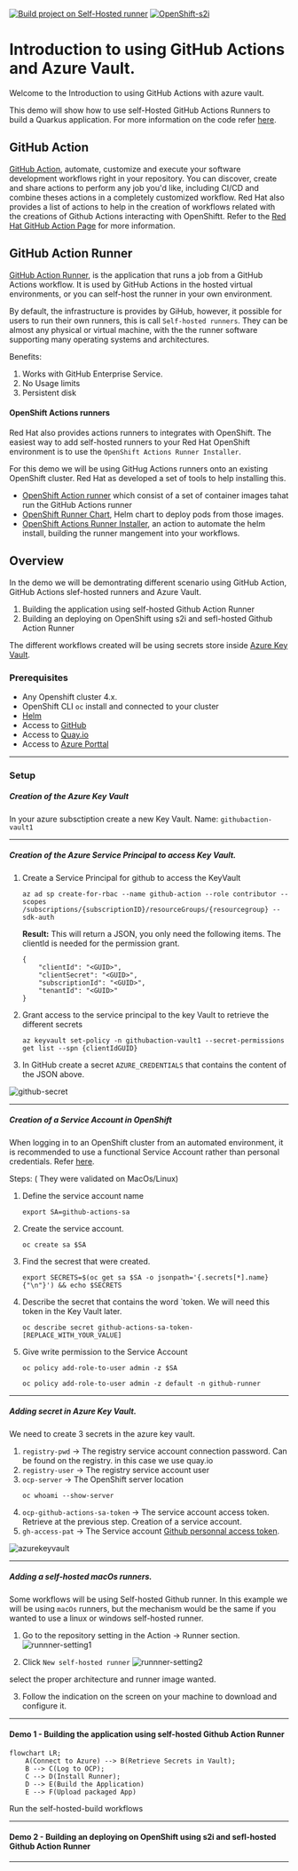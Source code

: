 [![Build project on Self-Hosted runner](https://github.com/froberge/ocp-githubaction-azurevault-demo/actions/workflows/self-hosted-runner-build.yaml/badge.svg?event=push)](https://github.com/froberge/ocp-githubaction-azurevault-demo/actions/workflows/self-hosted-runner-build.yaml)
[![OpenShift-s2i](https://github.com/froberge/ocp-githubaction-azurevault-demo/actions/workflows/openshift-s2i.yml/badge.svg?event=push)](https://github.com/froberge/ocp-githubaction-azurevault-demo/actions/workflows/openshift-s2i.yml)

# Introduction to using GitHub Actions and Azure Vault.

Welcome to the Introduction to using GitHub Actions with azure vault.


This demo will show how to use self-Hosted GitHub Actions Runners to build a Quarkus application. For more information on the code refer [here](docs/app-README.md).

## GitHub Action
[GitHub Action](https://github.com/features/actions), automate, customize and execute your software development workflows right in your repository. You can discover, create and share actions to perform any job you'd like, including CI/CD and combine theses actions in a completely customized workflow. Red Hat also provides a list of actions to help in the creation of workflows related with the creations of Github Actions interacting with OpenShiftt. Refer to the [Red Hat GitHub Action Page](https://github.com/redhat-actions) for more information.


## GitHub Action Runner
[GitHub Action Runner](https://github.com/actions/runner), is the application that runs a job from a GitHub Actions workflow. It is used by GitHub Actions in the hosted virtual environments, or you can self-host the runner in your own environment.

By default, the infrastructure is provides by GiHub, however, it possible for users to run their own runners, this is call `Self-hosted runners`. They can be almost any physical or virtual machine, with the the runner software supporting many operating systems and architectures.

Benefits:
1. Works with GitHub Enterprise Service.
1. No Usage limits
1. Persistent disk

#### OpenShift Actions runners

Red Hat also provides actions runners to integrates with OpenShift. The easiest way to add self-hosted runners to your Red Hat OpenShift environment is to use the `OpenShift Actions Runner Installer`.

For this demo we will be using GitHug Actions runners onto an existing OpenShift cluster. Red Hat as developed a set of tools to help installing this.
* [OpenShift Action runner](https://github.com/redhat-actions/openshift-actions-runners) which consist of a set of container images tahat run the GitHub Actions runner
* [OpenShift Runner Chart](https://github.com/redhat-actions/openshift-actions-runner-chart), Helm chart to deploy pods from those images.
* [OpenShift Actions Runner Installer](https://github.com/redhat-actions/openshift-actions-runner-installer), an action to automate the helm install, building the runner mangement into your workflows.


## Overview

In the demo we will be demontrating different scenario using GitHub Action, GitHub Actions slef-hosted runners and Azure Vault. 

1. Building the application using self-hosted Github Action Runner
1. Building an deploying on OpenShift using s2i and sefl-hosted Github Action Runner


The different workflows created will be using secrets store inside [Azure Key Vault](https://azure.microsoft.com/en-us/services/key-vault/#product-overview).


### Prerequisites

* Any Openshift cluster 4.x.
* OpenShift CLI `oc` install and connected to your cluster
* [Helm](https://helm.sh/)
* Access to [GitHub](https://github.com)
* Access to [Quay.io](https://quay.io/)
* Access to [Azure Porttal](https://portal.azure.com/#home)
---

### Setup

##### Creation of the Azure Key Vault
In your azure subsctiption create a new Key Vault.
Name: `githubaction-vault1`

---
##### Creation of the Azure Service Principal to access Key Vault.
1. Create a Service Principal for github to access the KeyVault
    ```
    az ad sp create-for-rbac --name github-action --role contributor --scopes /subscriptions/{subscriptionID}/resourceGroups/{resourcegroup} --sdk-auth
    ```

    __Result:__
    This will return a JSON, you only need the following items. The clientId is needed for the permission grant.

    ```
    {
        "clientId": "<GUID>",
        "clientSecret": "<GUID>",
        "subscriptionId": "<GUID>",
        "tenantId": "<GUID>"
    }
    ```

2. Grant access to the service principal to the key Vault to retrieve the different secrets

    ```
    az keyvault set-policy -n githubaction-vault1 --secret-permissions get list --spn {clientIdGUID}
    ```

3. In GitHub create a secret `AZURE_CREDENTIALS` that contains the content of the JSON above.

![github-secret](docs/images/githubazurevault-secret.png)

---
##### Creation of a Service Account in OpenShift

When logging in to an OpenShift cluster from an automated environment, it is recommended to use a functional Service Account rather than personal credentials. Refer [here](https://cookbook.openshift.org/accessing-an-openshift-cluster/how-can-i-create-a-service-account-for-scripted-access.html).

Steps: ( They were validated on MacOs/Linux)
1. Define the service account name
    ```
    export SA=github-actions-sa
    ```
1. Create the service account.
    ```
    oc create sa $SA
    ```
1. Find the secrest that were created.
    ```
    export SECRETS=$(oc get sa $SA -o jsonpath='{.secrets[*].name}{"\n"}') && echo $SECRETS
    ```
1. Describe the secret that contains the word `token. We will need this token in the Key Vault later.
    ```
    oc describe secret github-actions-sa-token-[REPLACE_WITH_YOUR_VALUE]
    ```
1. Give write permission to the Service Account
    ```
    oc policy add-role-to-user admin -z $SA
    ```
    ```
    oc policy add-role-to-user admin -z default -n github-runner
    ```
    
---
##### Adding secret in Azure Key Vault.

We need to create 3 secrets in the azure key vault.

1. `registry-pwd` -> The registry service account connection password.
    Can be found on the registry. in this case we use quay.io
1. `registry-user` -> The registry service account user
1. `ocp-server` -> The OpenShift server location
    ```
    oc whoami --show-server
    ```
1. `ocp-github-actions-sa-token` -> The service account access token.   
    Retrieve at the previous step. Creation of a service account.
1. `gh-access-pat` -> The Service account [Github personnal access token](https://docs.github.com/en/authentication/keeping-your-account-and-data-secure/creating-a-personal-access-token).

![azurekeyvault](docs/images/azure-key-vault-1.png)

---
##### Adding a self-hosted macOs runners.

Some workflows will be using Self-hosted Github runner. In this example we will be using `macOs` runners, but the mechanism would be the same if you wanted to use a linux or windows self-hosted runner.

1. Go to the repository setting in the Action -> Runner section.
![runnner-setting1](docs/images/create-runner-1.png)

2. Click `New self-hosted runner`
![runnner-setting2](docs/images/create-runner-2.png)

select the proper architecture and runner image wanted.

3. Follow the indication on the screen on your machine to download and configure it.

---
#### Demo 1 - Building the application using self-hosted Github Action Runner
```mermaid
flowchart LR;
    A(Connect to Azure) --> B(Retrieve Secrets in Vault);
    B --> C(Log to OCP);
    C --> D(Install Runner);
    D --> E(Build the Application)
    E --> F(Upload packaged App)
```

Run the self-hosted-build workflows

---
#### Demo 2 - Building an deploying on OpenShift using s2i and sefl-hosted Github Action Runner

---